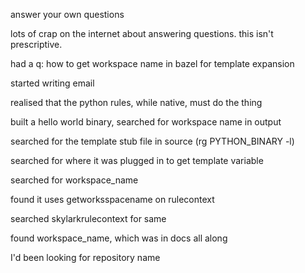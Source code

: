 answer your own questions

lots of crap on the internet about answering questions. this isn't prescriptive.

had a q: how to get workspace name in bazel for template expansion

started writing email

realised that the python rules, while native, must do the thing

built a hello world binary, searched for workspace name in output

searched for the template stub file in source (rg PYTHON_BINARY -l)

searched for where it was plugged in to get template variable

searched for workspace_name

found it uses getworksspacename on rulecontext

searched skylarkrulecontext for same

found workspace_name, which was in docs all along

I'd been looking for repository name
